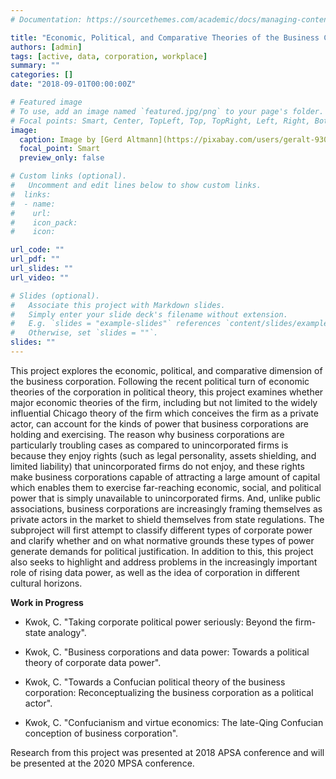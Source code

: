 ```yaml
---
# Documentation: https://sourcethemes.com/academic/docs/managing-content/

title: "Economic, Political, and Comparative Theories of the Business Corporation"
authors: [admin]
tags: [active, data, corporation, workplace]
summary: ""
categories: []
date: "2018-09-01T00:00:00Z"

# Featured image
# To use, add an image named `featured.jpg/png` to your page's folder.
# Focal points: Smart, Center, TopLeft, Top, TopRight, Left, Right, BottomLeft, Bottom, BottomRight.
image: 
  caption: Image by [Gerd Altmann](https://pixabay.com/users/geralt-9301/?utm_source=link-attribution&utm_medium=referral&utm_campaign=image&utm_content=1917737) on [Pixabay](https://pixabay.com/)
  focal_point: Smart
  preview_only: false

# Custom links (optional).
#   Uncomment and edit lines below to show custom links.
#  links:
#  - name: 
#    url: 
#    icon_pack: 
#    icon: 

url_code: ""
url_pdf: ""
url_slides: ""
url_video: ""

# Slides (optional).
#   Associate this project with Markdown slides.
#   Simply enter your slide deck's filename without extension.
#   E.g. `slides = "example-slides"` references `content/slides/example-slides.md`.
#   Otherwise, set `slides = ""`.
slides: ""
---
```


This project explores the economic, political, and comparative dimension of the business corporation. Following the recent political turn of economic theories of the corporation in political theory, this project examines whether major economic theories of the firm, including but not limited to the widely influential Chicago theory of the firm which conceives the firm as a private actor, can account for the kinds of power that business corporations are holding and exercising. The reason why business corporations are particularly troubling cases as compared to unincorporated firms is because they enjoy rights (such as legal personality, assets shielding, and limited liability) that unincorporated firms do not enjoy, and these rights make business corporations capable of attracting a large amount of capital which enables them to exercise far-reaching economic, social, and political power that is simply unavailable to unincorporated firms. And, unlike public associations, business corporations are increasingly framing themselves as private actors in the market to shield themselves from state regulations. The subproject will first attempt to classify different types of corporate power and clarify whether and on what normative grounds these types of power generate demands for political justification. In addition to this, this project also seeks to highlight and address problems in the increasingly important role of rising data power, as well as the idea of corporation in different cultural horizons.

**Work in Progress** 
* Kwok, C. "Taking corporate political power seriously: Beyond the firm-state analogy".

* Kwok, C. "Business corporations and data power: Towards a political theory of corporate data power". 

* Kwok, C. "Towards a Confucian political theory of the business corporation: Reconceptualizing the business corporation as a political actor".

* Kwok, C. "Confucianism and virtue economics: The late-Qing Confucian conception of business corporation".


Research from this project was presented at 2018 APSA conference and will be presented at the 2020 MPSA conference.
